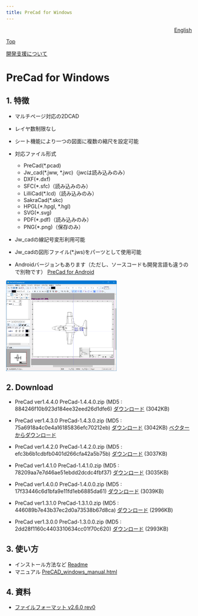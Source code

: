 ```yaml
---
title: PreCad for Windows
---
```

<div style="text-align: right"><a href=index_en.html>English</a></div>

[Top](https://junkbulk.com)

[開発支援について](donate_ja.html)

# PreCad for Windows

## 1. 特徴 
- マルチページ対応の2DCAD
- レイヤ数制限なし
- シート機能により一つの図面に複数の縮尺を設定可能
- 対応ファイル形式 
  - PreCad(*.pcad)
  - Jw_cad(*.jww, *.jwc)（jwcは読み込みのみ）
  - DXF(*.dxf)
  - SFC(*.sfc)（読み込みのみ）
  - LilliCad(*.lcd)（読み込みのみ）
  - SakraCad(*.skc)
  - HPGL(*.hpgl, *.hgl)
  - SVG(*.svg)
  - PDF(*.pdf)（読み込みのみ）
  - PNG(*.png)（保存のみ）

- Jw_cadの線記号変形利用可能
- Jw_cadの図形ファイル(*.jws)をパーツとして使用可能
- Androidバージョンもあります（ただし、ソースコードも開発言語も違うので別物です）
[PreCad for Android](https://play.google.com/store/apps/details?id=com.junkbulk.precad)

<a href="images/image001.png">
<img src="images/image001.png" href="images/image001.png" alt="sample image" width="300px">
</a>

## 2. Download

- PreCad ver1.4.4.0
PreCad-1.4.4.0.zip (MD5 : 884246f10b923d184ee32eed26d1dfe6)
[ダウンロード](download/PreCad-1.4.4.0.zip)  (3042KB)

- PreCad ver1.4.3.0
PreCad-1.4.3.0.zip (MD5 : 75a6918a4c0e4a16185836efc70212eb)
[ダウンロード](download/PreCad-1.4.3.0.zip)  (3042KB)
[ベクターからダウンロード](https://www.vector.co.jp/soft/dl/winnt/business/se526259.html)

- PreCad ver1.4.2.0
PreCad-1.4.2.0.zip (MD5 : efc3b6b1cdbfb0401d266cfa42a5b75b)
[ダウンロード](download/PreCad-1.4.2.0.zip)  (3037KB)

- PreCad ver1.4.1.0
PreCad-1.4.1.0.zip (MD5 : 78209aa7e7d46ae51ebdd2dcdc4fbf37)
[ダウンロード](download/PreCad-1.4.1.0.zip)  (3035KB)

- PreCad ver1.4.0.0
PreCad-1.4.0.0.zip (MD5 : 17f33446c6d1bfa9e11fd1eb6885da61)
[ダウンロード](download/PreCad-1.4.0.0.zip)  (3039KB)

- PreCad ver1.3.1.0
PreCad-1.3.1.0.zip (MD5 : 446089b7e43b37ec2d0a73538b67d8ca)
[ダウンロード](download/PreCad-1.3.1.0.zip)  (2996KB)

- PreCad ver1.3.0.0
PreCad-1.3.0.0.zip (MD5 : 2dd28f1160c4403310634cc01f70c620)
[ダウンロード](download/PreCad-1.3.0.0.zip)  (2993KB)


## 3. 使い方
- インストール方法など
[Readme](readme_ja.html)
- マニュアル
[PreCAD_windows_manual.html](manual/ja/PreCAD_windows_manual.html)

## 4. 資料

- [ファイルフォーマット v2.6.0 rev0](download/PreCadFormat_v2_6_0_rev0.html)